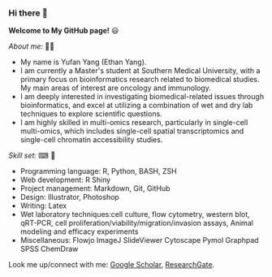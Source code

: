### Hi there 👋

<!--
**EthanYang993/EthanYang993** is a ✨ _special_ ✨ repository because its `README.md` (this file) appears on your GitHub profile.

Here are some ideas to get you started:

- 🔭 I’m currently working on ...
- 🌱 I’m currently learning ...
- 👯 I’m looking to collaborate on ...
- 🤔 I’m looking for help with ...
- 💬 Ask me about ...
- 📫 How to reach me: ...
- 😄 Pronouns: ...
- ⚡ Fun fact: ...
-->

**Welcome to My GitHub page!** 😃

*About me:* 🙋‍♂️

* My name is Yufan Yang (Ethan Yang).
* I am currently a Master's student at Southern Medical University, with a primary focus on bioinformatics research related to biomedical studies. My main areas of interest are oncology and immunology.
* I am deeply interested in investigating biomedical-related issues through bioinformatics, and excel at utilizing a combination of wet and dry lab techniques to explore scientific questions.
* I am highly skilled in multi-omics research, particularly in single-cell multi-omics, which includes single-cell spatial transcriptomics and single-cell chromatin accessibility studies.
  
*Skill set:* ⌨ 🔬

* Programming language: R, Python, BASH, ZSH
* Web development: R Shiny
* Project management: Markdown, Git, GitHub
* Design: Illustrator, Photoshop
* Writing: Latex
* Wet laboratory techniques:cell culture, flow cytometry, western blot, qRT-PCR, cell proliferation/viability/migration/invasion assays, Animal modeling and efficacy experiments
* Miscellaneous: Flowjo ImageJ SlideViewer Cytoscape Pymol Graphpad SPSS ChemDraw


Look me up/connect with me: 
[Google Scholar](https://scholar.google.co.uk/citations?user=dtWJOOYAAAAJ&hl=zh-CN),
[ResearchGate](https://www.researchgate.net/profile/Yufan-Yang-15).
<!--
[LinkedIn]()
-->
